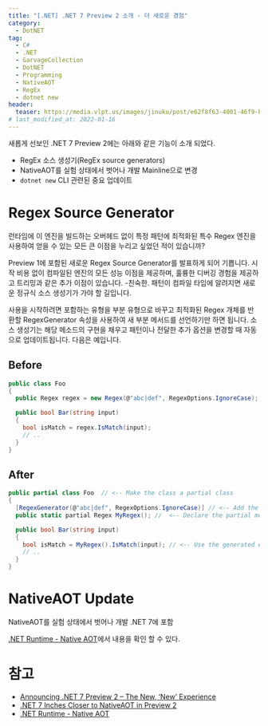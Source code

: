 ```yaml
---
title: "[.NET] .NET 7 Preview 2 소개 - 더 새로운 경험"
category:
  - DotNET
tag:
  - C#
  - .NET
  - GarvageCollection
  - DotNET
  - Programming
  - NativeAOT
  - RegEx
  - dotnet new
header:
  teaser: https://media.vlpt.us/images/jinuku/post/e62f8f63-4001-46f9-b811-dc6f62f0828e/40cc3e52-745d-48b8-8a09-02c21efc36e5.png
# last_modified_at: 2022-01-16
---
```


새롭게 선보인 .NET 7 Preview 2에는 아래와 같은 기능이 소개 되었다.

* RegEx 소스 생성기(RegEx source generators)
* NativeAOT를 실험 상태에서 벗어나 개발 Mainline으로 변경
* ```dotnet new``` CLI 관련된 중요 업데이트

# Regex Source Generator

런타임에 이 엔진을 빌드하는 오버헤드 없이 특정 패턴에 최적화된 특수 Regex 엔진을 사용하여 얻을 수 있는 모든 큰 이점을 누리고 싶었던 적이 있습니까?

Preview 1에 포함된 새로운 Regex Source Generator를 발표하게 되어 기쁩니다. 시작 비용 없이 컴파일된 엔진의 모든 성능 이점을 제공하며, 훌륭한 디버깅 경험을 제공하고 트리밍과 같은 추가 이점이 있습니다. -친숙한. 패턴이 컴파일 타임에 알려지면 새로운 정규식 소스 생성기가 가야 할 길입니다.

사용을 시작하려면 포함하는 유형을 부분 유형으로 바꾸고 최적화된 Regex 개체를 반환할 RegexGenerator 속성을 사용하여 새 부분 메서드를 선언하기만 하면 됩니다. 소스 생성기는 해당 메소드의 구현을 채우고 패턴이나 전달한 추가 옵션을 변경할 때 자동으로 업데이트됩니다. 다음은 예입니다.

## Before

```csharp
public class Foo
{
  public Regex regex = new Regex(@"abc|def", RegexOptions.IgnoreCase);

  public bool Bar(string input)
  {
    bool isMatch = regex.IsMatch(input);
    // ..
  }
}
```

## After

```csharp
public partial class Foo  // <-- Make the class a partial class
{
  [RegexGenerator(@"abc|def", RegexOptions.IgnoreCase)] // <-- Add the RegexGenerator attribute and pass in your pattern and options
  public static partial Regex MyRegex(); //  <-- Declare the partial method, which will be implemented by the source generator

  public bool Bar(string input)
  {
    bool isMatch = MyRegex().IsMatch(input); // <-- Use the generated engine by invoking the partial method.
    // ..
  }
}
```

# NativeAOT Update

NativeAOT를 실험 상태에서 벗어나 개발 .NET 7에 포함

[.NET Runtime - Native AOT](https://github.com/dotnet/runtimelab/tree/feature/NativeAOT)에서 내용을 확인 할 수 있다.

# 참고

* [Announcing .NET 7 Preview 2 – The New, ‘New’ Experience](https://devblogs.microsoft.com/dotnet/announcing-dotnet-7-preview-2/)
* [.NET 7 Inches Closer to NativeAOT in Preview 2](https://visualstudiomagazine.com/articles/2022/03/17/net-7-preview-2.aspx?m=1)
* [.NET Runtime - Native AOT](https://github.com/dotnet/runtimelab/tree/feature/NativeAOT)